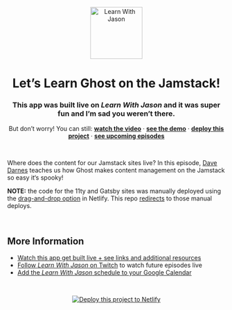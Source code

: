 <p align="center">
  <a href="https://www.learnwithjason.dev">
    <img src="https://res.cloudinary.com/jlengstorf/image/upload/q_auto,f_auto,w_240/v1579281727/lwj/learnwithjason.png" alt="Learn With Jason" width="120" />
  </a>
</p>
<h1 align="center">
  Let’s Learn Ghost on the Jamstack!
</h1>
<h3 align="center">
  This app was built live on <em>Learn With Jason</em> and it was super fun and I’m sad you weren’t there.
</h3>
<p align="center">
  But don’t worry! You can still: 
  <a href="https://www.learnwithjason.dev/let-s-learn-ghost-on-the-jamstack"><strong>watch the video</strong></a> · 
  <a href="https://lets-learn-ghost.netlify.com"><strong>see the demo</strong></a> · 
  <a href="https://app.netlify.com/start/deploy?repository=https://github.com/jlengstorf/lets-learn-ghost&utm_source=learnwithjason&utm_medium=github&utm_campaign=devex"><strong>deploy this project</strong></a> · 
  <a href="https://jason.af/lwj/schedule"><strong>see upcoming episodes</strong></a>
</p>

&nbsp;

Where does the content for our Jamstack sites live? In this episode, [Dave Darnes](https://twitter.com/DavidDarnes) teaches us how Ghost makes content management on the Jamstack so easy it‘s spooky!

**NOTE:** the code for the 11ty and Gatsby sites was manually deployed using the [drag-and-drop option](https://app.netlify.com/drop?utm_source=learnwithjason&utm_medium=lets-learn-ghost-jl&utm_campaign=devex) in Netlify. This repo [redirects](https://docs.netlify.com/routing/redirects/?utm_source=learnwithjason&utm_medium=lets-learn-ghost-jl&utm_campaign=devex) to those manual deploys.

&nbsp;

## More Information

- [Watch this app get built live + see links and additional resources][episode]
- [Follow _Learn With Jason_ on Twitch][twitch] to watch future episodes live
- [Add the _Learn With Jason_ schedule to your Google Calendar][cal]

&nbsp;

<p align="center">
  <a href="https://app.netlify.com/start/deploy?repository=https://github.com/jlengstorf/lets-learn-ghost&utm_source=learnwithjason&utm_medium=github&utm_campaign=devex">
    <img src="https://www.netlify.com/img/deploy/button.svg" alt="Deploy this project to Netlify" />
  </a>
</p>

[episode]: https://www.learnwithjason.dev/let-s-learn-ghost-on-the-jamstack
[twitch]: https://jason.af/twitch
[cal]: https://jason.af/lwj/cal
